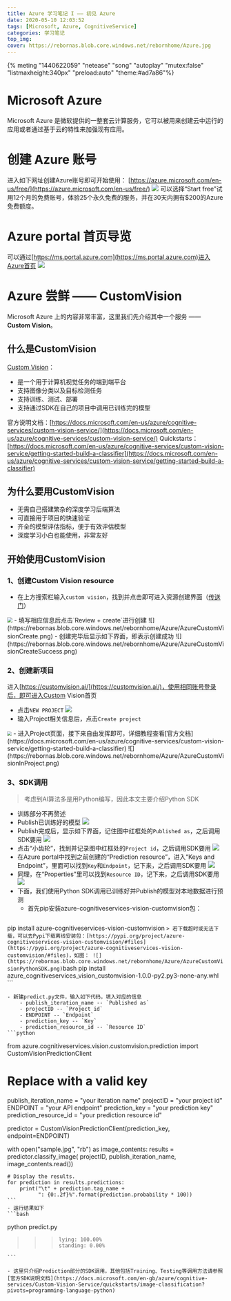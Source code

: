 ```yaml
---
title: Azure 学习笔记 I —— 初见 Azure
date: 2020-05-10 12:03:52
tags: [Microsoft, Azure, CognitiveService]
categories: 学习笔记
top_img:
cover: https://rebornas.blob.core.windows.net/rebornhome/Azure.jpg
---
```


{% meting "1440622059" "netease" "song" "autoplay" "mutex:false" "listmaxheight:340px" "preload:auto" "theme:#ad7a86"%}

# Microsoft Azure
Microsoft Azure 是微软提供的一整套云计算服务，它可以被用来创建云中运行的应用或者通过基于云的特性来加强现有应用。

# 创建 Azure 账号
进入如下网址创建Azure账号即可开始使用： [https://azure.microsoft.com/en-us/free/](https://azure.microsoft.com/en-us/free/)
![](https://rebornas.blob.core.windows.net/rebornhome/Azure/CreateAzureAccount.png)
可以选择“Start free”试用12个月的免费账号，体验25个永久免费的服务，并在30天内拥有$200的Azure免费额度。

# Azure portal 首页导览
可以通过[https://ms.portal.azure.com](https://ms.portal.azure.com)进入Azure首页
![](https://rebornas.blob.core.windows.net/rebornhome/Azure/AzurePortalHomePage.png)

# Azure 尝鲜 —— CustomVision
Microsoft Azure 上的内容非常丰富，这里我们先介绍其中一个服务 —— **Custom Vision**。
## 什么是CustomVision
[Custom Vision](https://azure.microsoft.com/en-us/services/cognitive-services/custom-vision-service/)：
- 是一个用于计算机视觉任务的端到端平台
- 支持图像分类以及目标检测任务
- 支持训练、测试、部署
- 支持通过SDK在自己的项目中调用已训练完的模型

官方说明文档：[https://docs.microsoft.com/en-us/azure/cognitive-services/custom-vision-service/](https://docs.microsoft.com/en-us/azure/cognitive-services/custom-vision-service/)
Quickstarts：[https://docs.microsoft.com/en-us/azure/cognitive-services/custom-vision-service/getting-started-build-a-classifier](https://docs.microsoft.com/en-us/azure/cognitive-services/custom-vision-service/getting-started-build-a-classifier)

## 为什么要用CustomVision
- 无需自己搭建繁杂的深度学习后端算法
- 可直接用于项目的快速验证
- 齐全的模型评估指标，便于有效评估模型
- 深度学习小白也能使用，非常友好

## 开始使用CustomVision
### 1、创建Custom Vision resource
- 在上方搜索栏输入`custom vision`，找到并点击即可进入资源创建界面（[传送门](https://portal.azure.com/#create/Microsoft.CognitiveServicesCustomVision)）
<img src="https://rebornas.blob.core.windows.net/rebornhome/Azure/AzureCustomVisionSearch.png" style="zoom: 75%;" />
- 填写相应信息后点击`Review + create`进行创建
![](https://rebornas.blob.core.windows.net/rebornhome/Azure/AzureCustomVisionCreate.png)
- 创建完毕后显示如下界面，即表示创建成功
![](https://rebornas.blob.core.windows.net/rebornhome/Azure/AzureCustomVisionCreateSuccess.png)

### 2、创建新项目
进入[https://customvision.ai/](https://customvision.ai/)，使用相同账号登录后，即可进入Custom Vision首页
- 点击`NEW PROJECT`
![](https://rebornas.blob.core.windows.net/rebornhome/Azure/AzureCustomVisionHomePage.png)
- 输入Project相关信息后，点击`Create project`
<img src="https://rebornas.blob.core.windows.net/rebornhome/Azure/AzureCustomVisionNewProject.png" style="zoom: 65%;" />
- 进入Project页面，接下来自由发挥即可，详细教程查看[官方文档](https://docs.microsoft.com/en-us/azure/cognitive-services/custom-vision-service/getting-started-build-a-classifier)
![](https://rebornas.blob.core.windows.net/rebornhome/Azure/AzureCustomVisionInProject.png)

### 3、SDK调用
> 考虑到AI算法多是用Python编写，因此本文主要介绍Python SDK

- 训练部分不再赘述
- Publish已训练好的模型
![](https://rebornas.blob.core.windows.net/rebornhome/Azure/AzureCustomVisionPublish.png)
- Publish完成后，显示如下界面，记住图中红框处的`Published as`，之后调用SDK要用
![](https://rebornas.blob.core.windows.net/rebornhome/Azure/AzureCustomVisionPublishAs.png)
- 点击“小齿轮”，找到并记录图中红框处的`Project id`，之后调用SDK要用
![](https://rebornas.blob.core.windows.net/rebornhome/Azure/AzureCustomVisionProjectID.png)
- 在Azure portal中找到之前创建的“Prediction resource”，进入“Keys and Endpoint”，里面可以找到`Key`和`Endpoint`，记下来，之后调用SDK要用
![](https://rebornas.blob.core.windows.net/rebornhome/Azure/AzureCustomVisionKey.png)
- 同理，在“Properties”里可以找到`Resource ID`，记下来，之后调用SDK要用
![](https://rebornas.blob.core.windows.net/rebornhome/Azure/AzureCustomVisionResourceID.png)
- 下面，我们使用Python SDK调用已训练好并Publish的模型对本地数据进行预测
	- 首先pip安装azure-cognitiveservices-vision-customvision包：
	```bash
pip install azure-cognitiveservices-vision-customvision
	```
	> 若下载超时或无法下载，可以去Pypi下载离线安装包：[https://pypi.org/project/azure-cognitiveservices-vision-customvision/#files](https://pypi.org/project/azure-cognitiveservices-vision-customvision/#files)，如图：
	![](https://rebornas.blob.core.windows.net/rebornhome/Azure/AzureCustomVisionPythonSDK.png)
	```bash
pip install azure_cognitiveservices_vision_customvision-1.0.0-py2.py3-none-any.whl
	```

	- 新建predict.py文件，输入如下代码，填入对应的信息
		- publish_iteration_name -- `Published as`
		- projectID -- `Project id`
		- ENDPOINT -- `Endpoint`
		- prediction_key -- `Key`
		- prediction_resource_id -- `Resource ID`
	```python
from azure.cognitiveservices.vision.customvision.prediction import CustomVisionPredictionClient

# Replace with a valid key
publish_iteration_name = "your iteration name"
projectID = "your project id"
ENDPOINT = "your API endpoint"
prediction_key = "your prediction key"
prediction_resource_id = "your prediction resource id"

predictor = CustomVisionPredictionClient(prediction_key, endpoint=ENDPOINT)

with open("sample.jpg", "rb") as image_contents:
    results = predictor.classify_image(
        projectID, publish_iteration_name, image_contents.read())

    # Display the results.
    for prediction in results.predictions:
        print("\t" + prediction.tag_name +
              ": {0:.2f}%".format(prediction.probability * 100))
	```
	- 运行结果如下
	```bash
python predict.py

>>> 	lying: 100.00%
>>> 	standing: 0.00%
	```

	- 这里只介绍Prediction部分的SDK调用，其他包括Training、Testing等调用方法请参照[官方SDK说明文档](https://docs.microsoft.com/en-gb/azure/cognitive-services/Custom-Vision-Service/quickstarts/image-classification?pivots=programming-language-python)